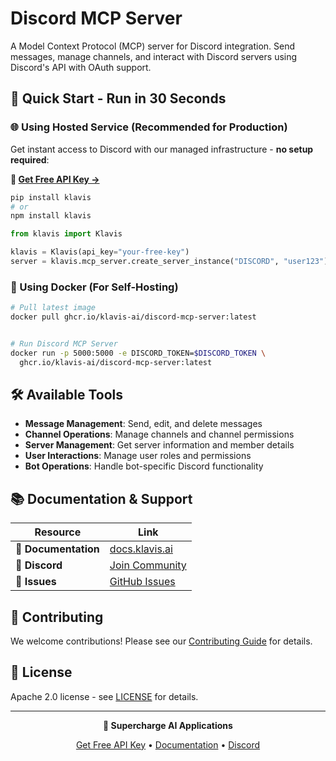 # Discord MCP Server

A Model Context Protocol (MCP) server for Discord integration. Send messages, manage channels, and interact with Discord servers using Discord's API with OAuth support.

## 🚀 Quick Start - Run in 30 Seconds

### 🌐 Using Hosted Service (Recommended for Production)

Get instant access to Discord with our managed infrastructure - **no setup required**:

**🔗 [Get Free API Key →](https://www.klavis.ai/home/api-keys)**

```bash
pip install klavis
# or
npm install klavis
```

```python
from klavis import Klavis

klavis = Klavis(api_key="your-free-key")
server = klavis.mcp_server.create_server_instance("DISCORD", "user123")
```

### 🐳 Using Docker (For Self-Hosting)

```bash
# Pull latest image
docker pull ghcr.io/klavis-ai/discord-mcp-server:latest


# Run Discord MCP Server
docker run -p 5000:5000 -e DISCORD_TOKEN=$DISCORD_TOKEN \
  ghcr.io/klavis-ai/discord-mcp-server:latest
```

## 🛠️ Available Tools

- **Message Management**: Send, edit, and delete messages
- **Channel Operations**: Manage channels and channel permissions
- **Server Management**: Get server information and member details
- **User Interactions**: Manage user roles and permissions
- **Bot Operations**: Handle bot-specific Discord functionality

## 📚 Documentation & Support

| Resource | Link |
|----------|------|
| **📖 Documentation** | [docs.klavis.ai](https://docs.klavis.ai) |
| **💬 Discord** | [Join Community](https://discord.gg/p7TuTEcssn) |
| **🐛 Issues** | [GitHub Issues](https://github.com/klavis-ai/klavis/issues) |

## 🤝 Contributing

We welcome contributions! Please see our [Contributing Guide](../../CONTRIBUTING.md) for details.

## 📜 License

Apache 2.0 license - see [LICENSE](../../LICENSE) for details.

---

<div align="center">
  <p><strong>🚀 Supercharge AI Applications </strong></p>
  <p>
    <a href="https://www.klavis.ai">Get Free API Key</a> •
    <a href="https://docs.klavis.ai">Documentation</a> •
    <a href="https://discord.gg/p7TuTEcssn">Discord</a>
  </p>
</div>
